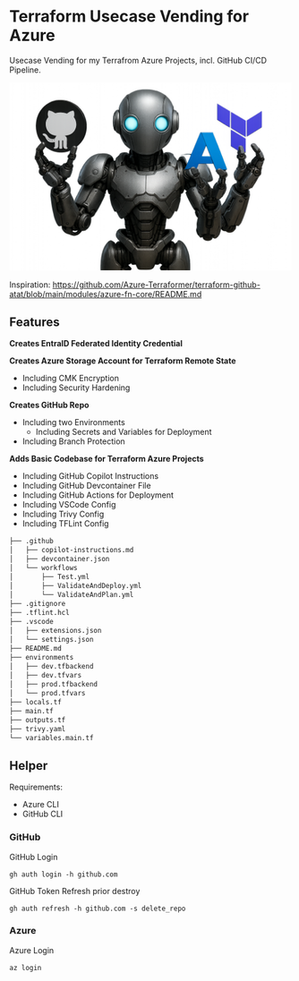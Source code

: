 # Terraform Usecase Vending for Azure

Usecase Vending for my Terrafrom Azure Projects, incl. GitHub CI/CD Pipeline.

![logo](media/logo1.png)

Inspiration: <https://github.com/Azure-Terraformer/terraform-github-atat/blob/main/modules/azure-fn-core/README.md>

## Features

**Creates EntraID Federated Identity Credential**

**Creates Azure Storage Account for Terraform Remote State**

- Including CMK Encryption
- Including Security Hardening

**Creates GitHub Repo**

- Including two Environments
  - Including Secrets and Variables for Deployment
- Including Branch Protection

**Adds Basic Codebase for Terraform Azure Projects**

- Including GitHub Copilot Instructions
- Including GitHub Devcontainer File
- Including GitHub Actions for Deployment
- Including VSCode Config
- Including Trivy Config
- Including TFLint Config

```
├── .github
│   ├── copilot-instructions.md
│   ├── devcontainer.json
│   └── workflows
│       ├── Test.yml
│       ├── ValidateAndDeploy.yml
│       └── ValidateAndPlan.yml
├── .gitignore
├── .tflint.hcl
├── .vscode
│   ├── extensions.json
│   └── settings.json
├── README.md
├── environments
│   ├── dev.tfbackend
│   ├── dev.tfvars
│   ├── prod.tfbackend
│   └── prod.tfvars
├── locals.tf
├── main.tf
├── outputs.tf
├── trivy.yaml
└── variables.main.tf
```

## Helper

Requirements:

- Azure CLI
- GitHub CLI

### GitHub

GitHub Login

```
gh auth login -h github.com 
```

GitHub Token Refresh prior destroy

```
gh auth refresh -h github.com -s delete_repo
```

### Azure

Azure Login

```
az login
```